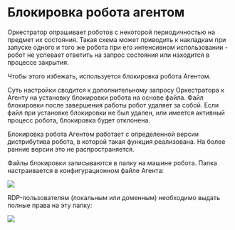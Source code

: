 # Блокировка робота агентом
Оркестратор опрашивает роботов с некоторой периодичностью на предмет их состояния. 
Такая схема может приводить к накладкам при запуске одного и того же робота при его интенсивном использовании - робот не успевает ответить на запрос состояния 
или находится в процессе закрытия. 

Чтобы этого избежать, используется блокировка робота Агентом. 

Суть настройки сводится к дополнительному запросу Оркестратора к Агенту на установку блокировки робота на основе файла. 
Файл блокировки после завершения работы робот удаляет за собой. Если файл при установке блокировки не был удален, или имеется активный процесс робота, 
блокировка будет отклонена.

Блокировка робота Агентом работает с определенной версии дистрибутива робота, в которой такая функция реализована. На более ранние версии это не распространяется. 

Файлы блокировки записываются в папку на машине робота. Папка настраивается в конфигурационном файле Агента:
  
![](../../../orchestrator-new/resources/fine-tuning/block-robot-by-agent-2.png)

RDP-пользователям (локальным или доменным) необходимо выдать полные права на эту папку:

![](../../../orchestrator-new/resources/fine-tuning/block-robot-by-agent-2.png)